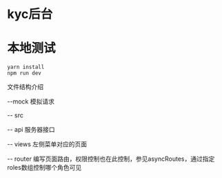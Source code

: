 # kyc后台

# 本地测试
```
yarn install
npm run dev
```

文件结构介绍

--mock 模拟请求

-- src

  -- api 服务器接口

  -- views 左侧菜单对应的页面

  -- router 编写页面路由，权限控制也在此控制，参见asyncRoutes，通过指定roles数组控制哪个角色可见
